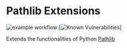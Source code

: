 # Pathlib Extensions

![example workflow](https://github.com/gpcimino/pathlibext/actions/workflows/python-package.yml/badge.svg)
[![Known Vulnerabilities](https://snyk.io/test/github/gpcimino/pathlibext/badge.svg)]

Extends the functionalities of Python [Pathlib](https://docs.python.org/3/library/pathlib.html)
